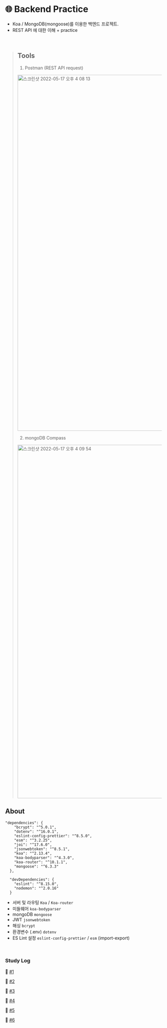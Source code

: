 # 🌐 Backend Practice 

- Koa / MongoDB(mongoose)를 이용한 백엔드 프로젝트.
- REST API 에 대한 이해 + practice

<br>

> ## Tools
> 
> 1. Postman (REST API request)
> <img width="1143" alt="스크린샷 2022-05-17 오후 4 08 13" src="https://user-images.githubusercontent.com/89119982/168750384-a66c42a2-5165-4305-a277-51d8131344a9.png">
> 
> 2. mongoDB Compass 
> <img width="1135" alt="스크린샷 2022-05-17 오후 4 09 54" src="https://user-images.githubusercontent.com/89119982/168750663-eadf4c93-2c4d-48c0-932e-a88d4374a1d0.png">



## About

```
"dependencies": {
    "bcrypt": "^5.0.1",
    "dotenv": "^16.0.1",
    "eslint-config-prettier": "^8.5.0",
    "esm": "^3.2.25",
    "joi": "^17.6.0",
    "jsonwebtoken": "^8.5.1",
    "koa": "^2.13.4",
    "koa-bodyparser": "^4.3.0",
    "koa-router": "^10.1.1",
    "mongoose": "^6.3.3"
  },

  "devDependencies": {
    "eslint": "^8.15.0",
    "nodemon": "^2.0.16"
  }
```

- 서버 및 라우팅
  `Koa` / `Koa-router`
- 미들웨어
  `koa-bodyparser`
- mongoDB
  `mongoose`
- JWT
  `jsonwebtoken`
- 해싱
  `bcrypt`
- 환경변수 (.env)
  `dotenv`
- ES Lint 설정
  `eslint-config-prettier` / `esm` (import-export)

<br> 

### Study Log

📝 [#1](https://velog.io/@thisisyjin/TIL-22-05-14)


📝 [#2](https://velog.io/@thisisyjin/TIL-22-05-16)


📝 [#3](https://velog.io/@thisisyjin/TIL-22-05-16-2)


📝 [#4](https://velog.io/@thisisyjin/TIL-22-05-16-3)


📝 [#5](https://velog.io/@thisisyjin/TIL-22-05-17)


📝 [#6](https://velog.io/@thisisyjin/TIL-22-05-17-2)

